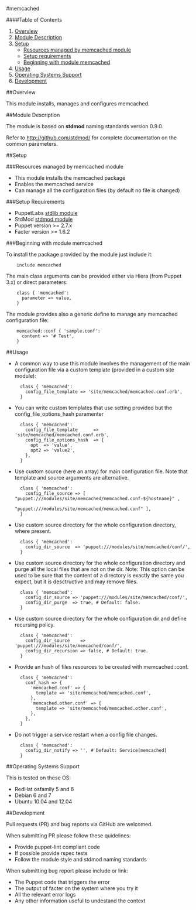 #memcached

####Table of Contents

1. [Overview](#overview)
2. [Module Description](#module-description)
3. [Setup](#setup)
    * [Resources managed by memcached module](#resources-managed-by-memcached-module)
    * [Setup requirements](#setup-requirements)
    * [Beginning with module memcached](#beginning-with-module-memcached)
4. [Usage](#usage)
5. [Operating Systems Support](#operating-systems-support)
6. [Development](#development)

##Overview

This module installs, manages and configures memcached.

##Module Description

The module is based on **stdmod** naming standards version 0.9.0.

Refer to http://github.com/stdmod/ for complete documentation on the common parameters.


##Setup

###Resources managed by memcached module
* This module installs the memcached package
* Enables the memcached service
* Can manage all the configuration files (by default no file is changed)

###Setup Requirements
* PuppetLabs [stdlib module](https://github.com/puppetlabs/puppetlabs-stdlib)
* StdMod [stdmod module](https://github.com/stdmod/stdmod)
* Puppet version >= 2.7.x
* Facter version >= 1.6.2

###Beginning with module memcached

To install the package provided by the module just include it:

        include memcached

The main class arguments can be provided either via Hiera (from Puppet 3.x) or direct parameters:

        class { 'memcached':
          parameter => value,
        }

The module provides also a generic define to manage any memcached configuration file:

        memcached::conf { 'sample.conf':
          content => '# Test',
        }


##Usage

* A common way to use this module involves the management of the main configuration file via a custom template (provided in a custom site module):

        class { 'memcached':
          config_file_template => 'site/memcached/memcached.conf.erb',
        }

* You can write custom templates that use setting provided but the config_file_options_hash paramenter

        class { 'memcached':
          config_file_template      => 'site/memcached/memcached.conf.erb',
          config_file_options_hash  => {
            opt  => 'value',
            opt2 => 'value2',
          },
        }

* Use custom source (here an array) for main configuration file. Note that template and source arguments are alternative.

        class { 'memcached':
          config_file_source => [ "puppet:///modules/site/memcached/memcached.conf-${hostname}" ,
                                  "puppet:///modules/site/memcached/memcached.conf" ],
        }


* Use custom source directory for the whole configuration directory, where present.

        class { 'memcached':
          config_dir_source  => 'puppet:///modules/site/memcached/conf/',
        }

* Use custom source directory for the whole configuration directory and purge all the local files that are not on the dir.
  Note: This option can be used to be sure that the content of a directory is exactly the same you expect, but it is desctructive and may remove files.

        class { 'memcached':
          config_dir_source => 'puppet:///modules/site/memcached/conf/',
          config_dir_purge  => true, # Default: false.
        }

* Use custom source directory for the whole configuration dir and define recursing policy.

        class { 'memcached':
          config_dir_source    => 'puppet:///modules/site/memcached/conf/',
          config_dir_recursion => false, # Default: true.
        }

* Provide an hash of files resources to be created with memcached::conf.

        class { 'memcached':
          conf_hash => {
            'memcached.conf' => {
              template => 'site/memcached/memcached.conf',
            },
            'memcached.other.conf' => {
              template => 'site/memcached/memcached.other.conf',
            },
          },
        }

* Do not trigger a service restart when a config file changes.

        class { 'memcached':
          config_dir_notify => '', # Default: Service[memcached]
        }


##Operating Systems Support

This is tested on these OS:
- RedHat osfamily 5 and 6
- Debian 6 and 7
- Ubuntu 10.04 and 12.04


##Development

Pull requests (PR) and bug reports via GitHub are welcomed.

When submitting PR please follow these quidelines:
- Provide puppet-lint compliant code
- If possible provide rspec tests
- Follow the module style and stdmod naming standards

When submitting bug report please include or link:
- The Puppet code that triggers the error
- The output of facter on the system where you try it
- All the relevant error logs
- Any other information useful to undestand the context

